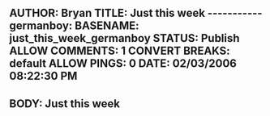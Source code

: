 AUTHOR: Bryan
TITLE: Just this week ----------- germanboy:
BASENAME: just_this_week_germanboy
STATUS: Publish
ALLOW COMMENTS: 1
CONVERT BREAKS: __default__
ALLOW PINGS: 0
DATE: 02/03/2006 08:22:30 PM
-----
BODY:
Just this week
---